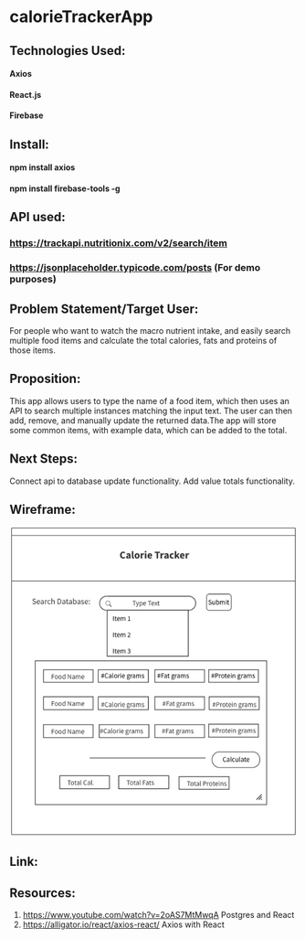 # calorieTrackerApp

## Technologies Used:
#### Axios 
#### React.js
#### Firebase

## Install:
#### npm install axios
#### npm install firebase-tools -g

## API used:
### https://trackapi.nutritionix.com/v2/search/item
### https://jsonplaceholder.typicode.com/posts (For demo purposes)

## Problem Statement/Target User:
For people who want to watch the macro nutrient intake, and easily search multiple food items and calculate the total calories, fats and proteins of those items. 

## Proposition:
This app allows users to type the name of a food item, which then uses an API to search 
multiple instances matching the input text. The user can then add, remove, and manually update the returned data.The app will store some common items, with example data, which can be added to the total.

## Next Steps:
Connect api to database update functionality.
Add value totals functionality.


## Wireframe:
![Home Page](/Wireframe/Home.png)

## Link:

## Resources:
1. https://www.youtube.com/watch?v=2oAS7MtMwqA Postgres and React
2. https://alligator.io/react/axios-react/ Axios with React
